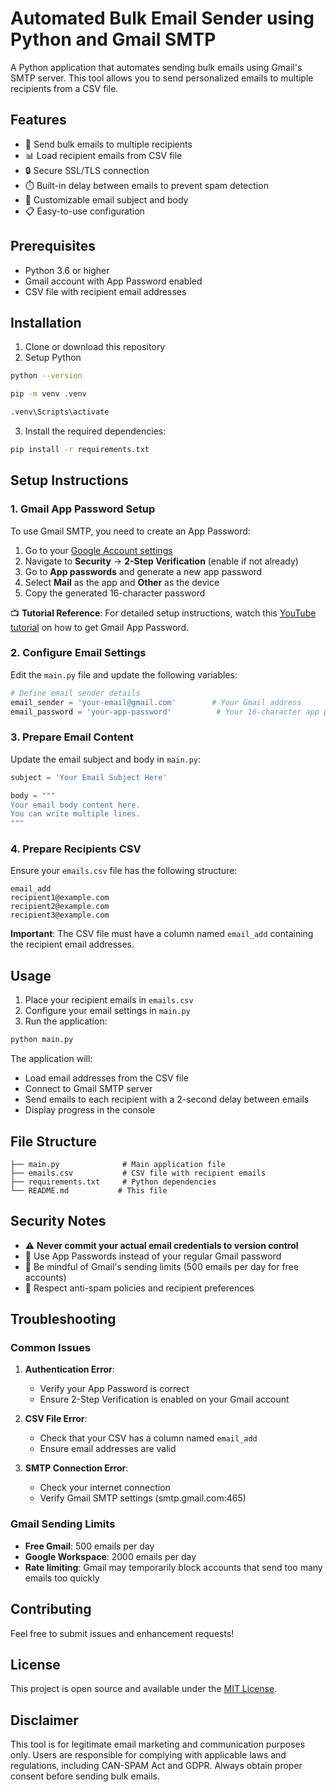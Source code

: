 # Automated Bulk Email Sender using Python and Gmail SMTP

A Python application that automates sending bulk emails using Gmail's SMTP server. This tool allows you to send personalized emails to multiple recipients from a CSV file.

## Features

- 📧 Send bulk emails to multiple recipients
- 📊 Load recipient emails from CSV file
- 🔒 Secure SSL/TLS connection
- ⏱️ Built-in delay between emails to prevent spam detection
- 📝 Customizable email subject and body
- 📋 Easy-to-use configuration

## Prerequisites

- Python 3.6 or higher
- Gmail account with App Password enabled
- CSV file with recipient email addresses

## Installation

1. Clone or download this repository
2. Setup Python

```bash
python --version
```

```bash
pip -m venv .venv
```

```bash
.venv\Scripts\activate
```

3. Install the required dependencies:

```bash
pip install -r requirements.txt
```

## Setup Instructions

### 1. Gmail App Password Setup

To use Gmail SMTP, you need to create an App Password:

1. Go to your [Google Account settings](https://myaccount.google.com/)
2. Navigate to **Security** → **2-Step Verification** (enable if not already)
3. Go to **App passwords** and generate a new app password
4. Select **Mail** as the app and **Other** as the device
5. Copy the generated 16-character password

📺 **Tutorial Reference**: For detailed setup instructions, watch this [YouTube tutorial](https://youtu.be/2D8jpws-4hA) on how to get Gmail App Password.

### 2. Configure Email Settings

Edit the `main.py` file and update the following variables:

```python
# Define email sender details
email_sender = 'your-email@gmail.com'        # Your Gmail address
email_password = 'your-app-password'          # Your 16-character app password
```

### 3. Prepare Email Content

Update the email subject and body in `main.py`:

```python
subject = 'Your Email Subject Here'

body = """
Your email body content here.
You can write multiple lines.
"""
```

### 4. Prepare Recipients CSV

Ensure your `emails.csv` file has the following structure:

```csv
email_add
recipient1@example.com
recipient2@example.com
recipient3@example.com
```

**Important**: The CSV file must have a column named `email_add` containing the recipient email addresses.

## Usage

1. Place your recipient emails in `emails.csv`
2. Configure your email settings in `main.py`
3. Run the application:

```bash
python main.py
```

The application will:
- Load email addresses from the CSV file
- Connect to Gmail SMTP server
- Send emails to each recipient with a 2-second delay between emails
- Display progress in the console

## File Structure

```
├── main.py              # Main application file
├── emails.csv           # CSV file with recipient emails
├── requirements.txt     # Python dependencies
└── README.md           # This file
```

## Security Notes

- ⚠️ **Never commit your actual email credentials to version control**
- 🔐 Use App Passwords instead of your regular Gmail password
- 📧 Be mindful of Gmail's sending limits (500 emails per day for free accounts)
- 🚫 Respect anti-spam policies and recipient preferences

## Troubleshooting

### Common Issues

1. **Authentication Error**: 
   - Verify your App Password is correct
   - Ensure 2-Step Verification is enabled on your Gmail account

2. **CSV File Error**:
   - Check that your CSV has a column named `email_add`
   - Ensure email addresses are valid

3. **SMTP Connection Error**:
   - Check your internet connection
   - Verify Gmail SMTP settings (smtp.gmail.com:465)

### Gmail Sending Limits

- **Free Gmail**: 500 emails per day
- **Google Workspace**: 2000 emails per day
- **Rate limiting**: Gmail may temporarily block accounts that send too many emails too quickly

## Contributing

Feel free to submit issues and enhancement requests!

## License

This project is open source and available under the [MIT License](LICENSE).

## Disclaimer

This tool is for legitimate email marketing and communication purposes only. Users are responsible for complying with applicable laws and regulations, including CAN-SPAM Act and GDPR. Always obtain proper consent before sending bulk emails.
